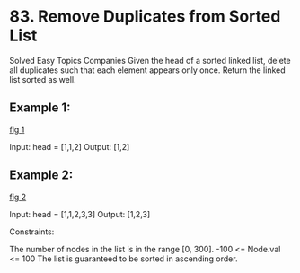 # 83. Remove Duplicates from Sorted List
Solved
Easy
Topics
Companies
Given the head of a sorted linked list, delete all duplicates such that each element appears only once. Return the linked list sorted as well.

 

## Example 1:
[fig 1]('./Assets/list1.jpg')

Input: head = [1,1,2]
Output: [1,2]
## Example 2:
[fig 2]('./Assets/list2.jpg')

Input: head = [1,1,2,3,3]
Output: [1,2,3]
 

Constraints:

The number of nodes in the list is in the range [0, 300].
-100 <= Node.val <= 100
The list is guaranteed to be sorted in ascending order.